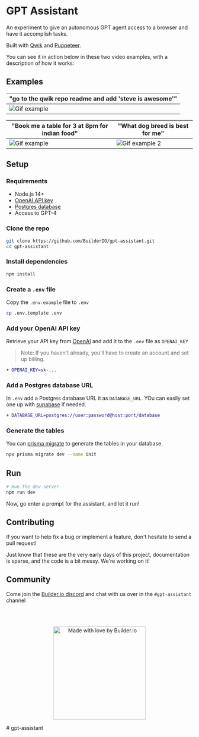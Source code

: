 # GPT Assistant

An experiment to give an autonomous GPT agent access to a browser and have it accomplish tasks.

Built with [Qwik](https://qwik.builder.io/) and [Puppeteer](https://github.com/puppeteer/puppeteer).

You can see it in action below in these two video examples, with a description of how it works:

## Examples

| "go to the qwik repo readme and add 'steve is awesome'"                                                                           |
| --------------------------------------------------------------------------------------------------------------------------------- |
| <img alt="Gif example" src="https://user-images.githubusercontent.com/844291/231930927-da19c100-cd4c-47e7-9cd9-5a8d66cbbf82.gif"> |

| "Book me a table for 3 at 8pm for indian food"                                                                                    | "What dog breed is best for me"                                                                                                      |
| --------------------------------------------------------------------------------------------------------------------------------- | ------------------------------------------------------------------------------------------------------------------------------------ |
| <img alt="Gif example" src="https://user-images.githubusercontent.com/844291/231897086-241a03df-3f7d-4d85-8eca-aeb3643cd314.gif"> | <img alt="Gif example 2" src="https://user-images.githubusercontent.com/844291/231894320-68de1fa0-b5a8-418a-9018-a50318c5980b.gif" > |

## Setup

### Requirements

- Node.js 14+
- [OpenAI API key](#add-your-openai-api-key)
- [Postgres database](#add-a-postgres-database-url)
- Access to GPT-4

### Clone the repo

```bash
git clone https://github.com/BuilderIO/gpt-assistant.git
cd gpt-assistant
```

### Install dependencies

```bash
npm install
```

### Create a `.env` file

Copy the `.env.example` file to `.env`

```bash
cp .env.template .env
```

### Add your OpenAI API key

Retrieve your API key from [OpenAI](https://platform.openai.com/account/api-keys) and add it to the `.env` file as `OPENAI_KEY`

> Note: If you haven't already, you'll have to create an account and set up billing.

```diff
+ OPENAI_KEY=sk-...
```

### Add a Postgres database URL

In `.env` add a Postgres database URL it as `DATABASE_URL`. YOu can easily set one up with [supabase](https://supabase.io/) if needed.

```diff
+ DATABASE_URL=postgres://user:password@host:port/database
```

### Generate the tables

You can [prisma migrate](https://www.prisma.io/docs/getting-started/setup-prisma/start-from-scratch/relational-databases/using-prisma-migrate-typescript-postgres) to generate the tables in your database.

```bash
npx prisma migrate dev --name init
```

## Run

```bash
# Run the dev server
npm run dev
```

Now, go enter a prompt for the assistant, and let it run!

## Contributing

If you want to help fix a bug or implement a feature, don't hesitate to send a pull request!

Just know that these are the very early days of this project, documentation is sparse, and the code is a bit messy. We're working on it!

## Community

Come join the [Builder.io discord](https://discord.gg/EMx6e58xnw) and chat with us over in the `#gpt-assistant` channel

<br><br>

<p align="center">
   <a href="https://www.builder.io/m/developers">
      <picture>
         <source media="(prefers-color-scheme: dark)" srcset="https://user-images.githubusercontent.com/844291/230786554-eb225eeb-2f6b-4286-b8c2-535b1131744a.png">
         <img width="250" alt="Made with love by Builder.io" src="https://user-images.githubusercontent.com/844291/230786555-a58479e4-75f3-4222-a6eb-74c5af953eac.png">
       </picture>
   </a>
</p>
#   g p t - a s s i s t a n t  
 